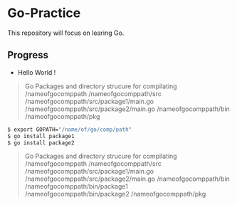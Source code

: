 # Go-Practice

This repository will focus on learing Go.

## Progress

- Hello World !
> Go Packages and directory strucure for compilating
> /nameofgocomppath
> /nameofgocomppath/src
> /nameofgocomppath/src/package1/main.go
> /nameofgocomppath/src/package2/main.go
> /nameofgocomppath/bin
> /nameofgocomppath/pkg
```sh
$ export GOPATH="/name/of/go/comp/path"
$ go install package1
$ go install package2
```
> Go Packages and directory strucure for compilating
> /nameofgocomppath
> /nameofgocomppath/src
> /nameofgocomppath/src/package1/main.go
> /nameofgocomppath/src/package2/main.go
> /nameofgocomppath/bin
> /nameofgocomppath/bin/package1
> /nameofgocomppath/bin/package2
> /nameofgocomppath/pkg